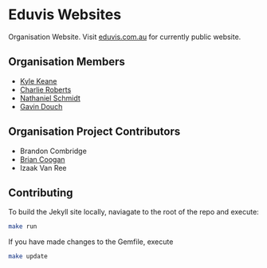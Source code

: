 # Eduvis Websites

Organisation Website. Visit [eduvis.com.au](http://eduvis.com.au) for currently public website.

## Organisation Members

* [Kyle Keane](https://github.com/kylekeane/)
* [Charlie Roberts](https://github.com/eduvis-charlie/)
* [Nathaniel Schmidt](https://github.com/njsch/)
* [Gavin Douch](https://gavindou.ch)

## Organisation Project Contributors

* Brandon Combridge
* [Brian Coogan](https://github.com/briancoogan)
* Izaak Van Ree

## Contributing

To build the Jekyll site locally, naviagate to the root of the repo and execute:

``` bash
make run
```

If you have made changes to the Gemfile, execute

``` bash
make update
```
